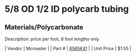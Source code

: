 # 5/8 OD 1/2 ID polycarb tubing
## Materials/Polycarbonate
Description: 	price per foot, 8 foot lengths only 

| Vendor | Mcmaster | 
| Part # | [8585K41](http://www.mcmaster.com/) | 
| Unit Price | $1.55 | 
